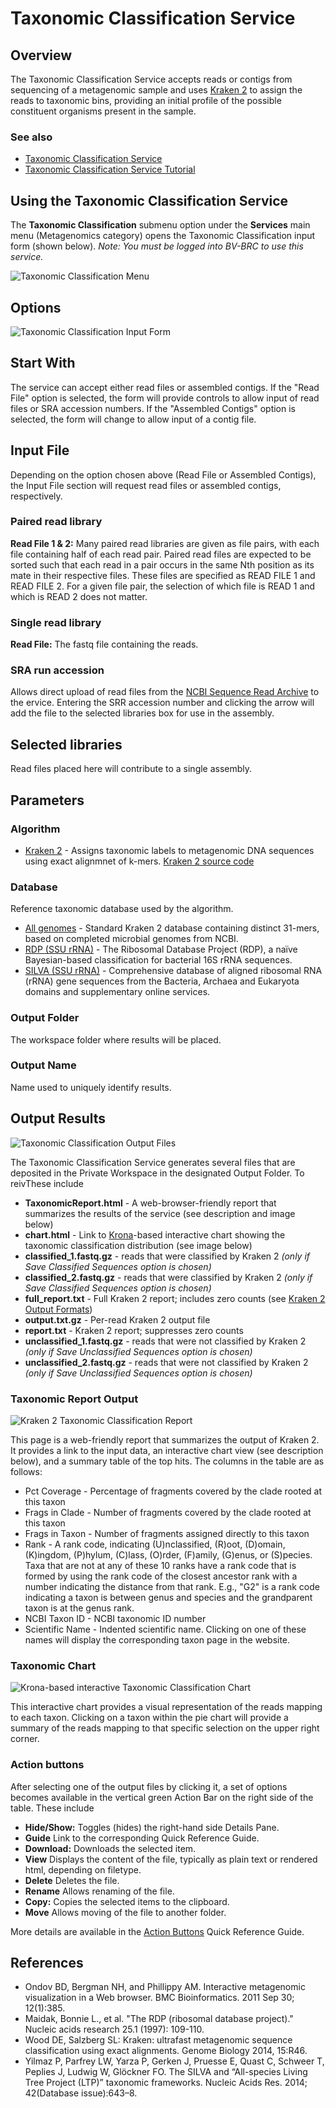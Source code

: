 # Taxonomic Classification Service

## Overview
The Taxonomic Classification Service accepts reads or contigs from sequencing of a metagenomic sample and uses [Kraken 2](http://genomebiology.com/2014/15/3/R46) to assign the reads to taxonomic bins, providing an initial profile of the possible constituent organisms present in the sample.

### See also
  * [Taxonomic Classification Service](https://bv-brc.org/app/TaxonomicClassification)
  * [Taxonomic Classification Service Tutorial](../../tutorial/taxonomic_classification/taxonomic_classification.html)

## Using the Taxonomic Classification Service
The **Taxonomic Classification** submenu option under the **Services** main menu (Metagenomics category) opens the Taxonomic Classification input form (shown below). *Note: You must be logged into BV-BRC to use this service.*

![Taxonomic Classification Menu](../images/bv_services_menu.png)

## Options
![Taxonomic Classification Input Form](../images/taxonomic_classification_input_form_v2.png)

## Start With
The service can accept either read files or assembled contigs. If the "Read File" option is selected, the form will provide controls to allow input of read files or SRA accession numbers.  If the "Assembled Contigs" option is selected, the form will change to allow input of a contig file.   

## Input File
Depending on the option chosen above (Read File or Assembled Contigs), the Input File section will request read files or assembled contigs, respectively.

### Paired read library
**Read File 1 & 2:**  Many paired read libraries are given as file pairs, with each file containing half of each read pair. Paired read files are expected to be sorted such that each read in a pair occurs in the same Nth position as its mate in their respective files. These files are specified as READ FILE 1 and READ FILE 2. For a given file pair, the selection of which file is READ 1 and which is READ 2 does not matter.

### Single read library
**Read File:** The fastq file containing the reads.

### SRA run accession
Allows direct upload of read files from the [NCBI Sequence Read Archive](https://www.ncbi.nlm.nih.gov/sra) to the ervice. Entering the SRR accession number and clicking the arrow will add the file to the selected libraries box for use in the assembly.

## Selected libraries
Read files placed here will contribute to a single assembly.

## Parameters

### Algorithm

 * [Kraken 2](http://genomebiology.com/2014/15/3/R46) - Assigns taxonomic labels to metagenomic DNA sequences using exact alignmnet of k-mers. [Kraken 2 source code](https://ccb.jhu.edu/software/kraken2/)

### Database
Reference taxonomic database used by the algorithm.

* [All genomes](https://ccb.jhu.edu/software/kraken2/index.shtml?t=manual#standard-kraken-2-database) - Standard Kraken 2 database containing distinct 31-mers, based on completed microbial genomes from NCBI.
* [RDP (SSU rRNA)](https://academic.oup.com/nar/article/25/1/109/1083216) - The Ribosomal Database Project (RDP), a naïve Bayesian-based classification for bacterial 16S rRNA sequences.
* [SILVA (SSU rRNA)](https://doi.org/10.1093/nar/gkt1209) - Comprehensive database of aligned ribosomal RNA (rRNA) gene sequences from the Bacteria, Archaea and Eukaryota domains and supplementary online services. 

### Output Folder
The workspace folder where results will be placed.

### Output Name
Name used to uniquely identify results.

## Output Results
![Taxonomic Classification Output Files](../images/taxonomic_classification_output_files_v2.png)

The Taxonomic Classification Service generates several files that are deposited in the Private Workspace in the designated Output Folder. To reivThese include

 * **TaxonomicReport.html** - A web-browser-friendly report that summarizes the results of the service (see description and image below)
 * **chart.html** - Link to [Krona](https://www.ncbi.nlm.nih.gov/pmc/articles/PMC3190407/)-based interactive chart showing the taxonomic classification distribution (see image below)
 * **classified_1.fastq.gz** - reads that were classified by Kraken 2 *(only if Save Classified Sequences option is chosen)*
 * **classified_2.fastq.gz** - reads that were classified by Kraken 2 *(only if Save Classified Sequences option is chosen)*
 * **full_report.txt** - Full Kraken 2 report; includes zero counts (see [Kraken 2 Output Formats](https://ccb.jhu.edu/software/kraken2/index.shtml?t=manual#output-formats))
 * **output.txt.gz** - Per-read Kraken 2 output file
 * **report.txt** - Kraken 2 report; suppresses zero counts
 * **unclassified_1.fastq.gz** - reads that were not classified by Kraken 2 *(only if Save Unclassified Sequences option is chosen)*
 * **unclassified_2.fastq.gz** - reads that were not classified by Kraken 2 *(only if Save Unclassified Sequences option is chosen)*

### Taxonomic Report Output
![Kraken 2 Taxonomic Classification Report](../images/taxonomic_classification_report.png)

This page is a web-friendly report that summarizes the output of Kraken 2. It provides a link to the input data, an interactive chart view (see description below), and a summary table of the top hits.  The columns in the table are as follows: 

* Pct Coverage - Percentage of fragments covered by the clade rooted at this taxon
* Frags in Clade - Number of fragments covered by the clade rooted at this taxon
* Frags in Taxon - Number of fragments assigned directly to this taxon
* Rank - A rank code, indicating (U)nclassified, (R)oot, (D)omain, (K)ingdom, (P)hylum, (C)lass, (O)rder, (F)amily, (G)enus, or (S)pecies. Taxa that are not at any of these 10 ranks have a rank code that is formed by using the rank code of the closest ancestor rank with a number indicating the distance from that rank.  E.g., "G2" is a rank code indicating a taxon is between genus and species and the grandparent taxon is at the genus rank.
* NCBI Taxon ID - NCBI taxonomic ID number
* Scientific Name - Indented scientific name. Clicking on one of these names will display the corresponding taxon page in the website.

### Taxonomic Chart
![Krona-based interactive Taxonomic Classification Chart](../images/krona_taxonomic_pie_chart.png)

This interactive chart provides a visual representation of the reads mapping to each taxon. Clicking on a taxon within the pie chart will provide a summary of the reads mapping to that specific selection on the upper right corner.

### Action buttons
After selecting one of the output files by clicking it, a set of options becomes available in the vertical green Action Bar on the right side of the table.  These include

* **Hide/Show:** Toggles (hides) the right-hand side Details Pane.
* **Guide** Link to the corresponding Quick Reference Guide.
* **Download:**  Downloads the selected item.
* **View** Displays the content of the file, typically as plain text or rendered html, depending on filetype.
* **Delete** Deletes the file.
* **Rename** Allows renaming of the file.
* **Copy:** Copies the selected items to the clipboard.
* **Move** Allows moving of the file to another folder.

More details are available in the [Action Buttons](../other/action_buttons.html) Quick Reference Guide.


## References
 * Ondov BD, Bergman NH, and Phillippy AM. Interactive metagenomic visualization in a Web browser. BMC Bioinformatics. 2011 Sep 30; 12(1):385.
 * Maidak, Bonnie L., et al. "The RDP (ribosomal database project)." Nucleic acids research 25.1 (1997): 109-110.
 * Wood DE, Salzberg SL: Kraken: ultrafast metagenomic sequence classification using exact alignments. Genome Biology 2014, 15:R46.
 * Yilmaz P, Parfrey LW, Yarza P, Gerken J, Pruesse E, Quast C, Schweer T, Peplies J, Ludwig W, Glöckner FO. The SILVA and “All-species Living Tree Project (LTP)” taxonomic frameworks. Nucleic Acids Res. 2014; 42(Database issue):643–8.
 
 
